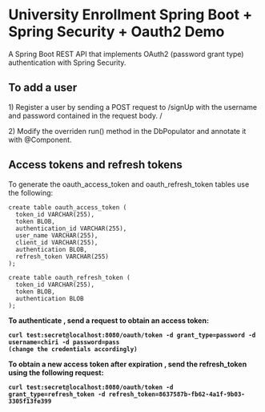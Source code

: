 # University Enrollment Spring Boot + Spring Security + Oauth2 Demo
<p> A Spring Boot REST API that implements OAuth2 (password grant type) authentication with Spring Security. </p>

<h2> To add a user </h2>

<p> 1) Register a user by sending a POST request to /signUp with the username and password contained in the request body. /</p>
<p> 2) Modify the overriden run() method in the DbPopulator and annotate it with @Component. </p>

<h2> Access tokens and refresh tokens </h2>

<p> To generate the oauth_access_token and oauth_refresh_token tables use the following: </p>

```
create table oauth_access_token (
  token_id VARCHAR(255),
  token BLOB,
  authentication_id VARCHAR(255),
  user_name VARCHAR(255),
  client_id VARCHAR(255),
  authentication BLOB,
  refresh_token VARCHAR(255)
);
```
```
create table oauth_refresh_token (
  token_id VARCHAR(255),
  token BLOB,
  authentication BLOB
);
```

<p> <b>To authenticate <b>, send a request to obtain an access token: </p>
  
```
curl test:secret@localhost:8080/oauth/token -d grant_type=password -d username=chiri -d password=pass
(change the credentials accordingly)
```

<p><b>To obtain a new access token after expiration </b>, send the refresh_token using the following request:</p>

```
curl test:secret@localhost:8080/oauth/token -d grant_type=refresh_token -d refresh_token=8637587b-fb62-4a1f-9b03-3305f13fe399
```
